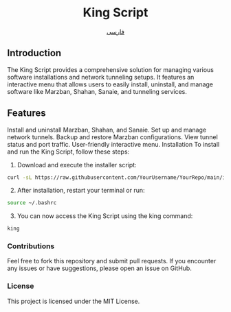 

<h1 align="Center">King Script</h1>
<p align="center"><a href="./README.md">فارسی</a>
<h2>Introduction</h2>
The King Script provides a comprehensive solution for managing various software installations and network tunneling setups. It features an interactive menu that allows users to easily install, uninstall, and manage software like Marzban, Shahan, Sanaie, and tunneling services.

<h2>Features</h2>
Install and uninstall Marzban, Shahan, and Sanaie.
Set up and manage network tunnels.
Backup and restore Marzban configurations.
View tunnel status and port traffic.
User-friendly interactive menu.
Installation
To install and run the King Script, follow these steps:

1. Download and execute the installer script:

```bash
curl -sL https://raw.githubusercontent.com/YourUsername/YourRepo/main/install_king.sh | bash
```

2. After installation, restart your terminal or run:
```bash
source ~/.bashrc
```

3. You can now access the King Script using the king command:

```bash
king
```

<h3>Contributions</h3>
Feel free to fork this repository and submit pull requests. If you encounter any issues or have suggestions, please open an issue on GitHub.

<h3>License</h3>
This project is licensed under the MIT License.

